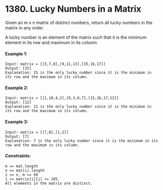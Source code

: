 # 1380. Lucky Numbers in a Matrix

Given an m x n matrix of distinct numbers, return all lucky numbers in the matrix in any order.

A lucky number is an element of the matrix such that it is the minimum element in its row and maximum in its column.

 

#### Example 1:
````
Input: matrix = [[3,7,8],[9,11,13],[15,16,17]]
Output: [15]
Explanation: 15 is the only lucky number since it is the minimum in its row and the maximum in its column.
````
#### Example 2:
````
Input: matrix = [[1,10,4,2],[9,3,8,7],[15,16,17,12]]
Output: [12]
Explanation: 12 is the only lucky number since it is the minimum in its row and the maximum in its column.
````
#### Example 3:
````
Input: matrix = [[7,8],[1,2]]
Output: [7]
Explanation: 7 is the only lucky number since it is the minimum in its row and the maximum in its column.
 ````

#### Constraints:
````
m == mat.length
n == mat[i].length
1 <= n, m <= 50
1 <= matrix[i][j] <= 105.
All elements in the matrix are distinct.
````

